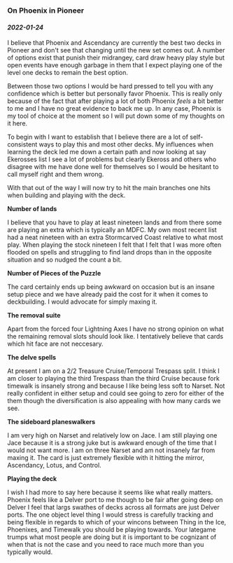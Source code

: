 ### On Phoenix in Pioneer

#### _2022-01-24_

I believe that Phoenix and Ascendancy are currently the best two decks in Pioneer and don't see that changing until the new set comes out. A number of options exist that punish their midrangey, card draw heavy play style but open events have enough garbage in them that I expect playing one of the level one decks to remain the best option.

Between those two options I would be hard pressed to tell you with any confidence which is better but personally favor Phoenix. This is really only because of the fact that after playing a lot of both Phoenix _feels_ a bit better to me and I have no great evidence to back me up. In any case, Phoenix is my tool of choice at the moment so I will put down some of my thoughts on it here.

To begin with I want to establish that I believe there are a lot of self-consistent ways to play this and most other decks. My influences when learning the deck led me down a certain path and now looking at say Ekerosses list I see a lot of problems but clearly Ekeross and others who disagree with me have done well for themselves so I would be hesitant to call myself right and them wrong.

With that out of the way I will now try to hit the main branches one hits when building and playing with the deck.

**Number of lands**

I believe that you have to play at least nineteen lands and from there some are playing an extra which is typically an MDFC. My own most recent list had a neat nineteen with an extra Stormcarved Coast relative to what most play. When playing the stock nineteen I felt that I felt that I was more often flooded on spells and struggling to find land drops than in the opposite situation and so nudged the count a bit.

**Number of Pieces of the Puzzle**

The card certainly ends up being awkward on occasion but is an insane setup piece and we have already paid the cost for it when it comes to deckbuilding. I would advocate for simply maxing it.

**The removal suite**

Apart from the forced four Lightning Axes I have no strong opinion on what the remaining removal slots should look like. I tentatively believe that cards which hit face are not neccesary.

**The delve spells**

At present I am on a 2/2 Treasure Cruise/Temporal Trespass split. I think I am closer to playing the third Trespass than the third Cruise because fork timewalk is insanely strong and because I like being less soft to Narset. Not really confident in either setup and could see going to zero for either of the them though the diversification is also appealing with how many cards we see.

**The sideboard planeswalkers**

I am very high on Narset and relatively low on Jace. I am still playing one Jace because it is a strong juke but is awkward enough of the time that I would not want more. I am on three Narset and am not insanely far from maxing it. The card is just extremely flexible with it hitting the mirror, Ascendancy, Lotus, and Control.

**Playing the deck**

I wish I had more to say here because it seems like what really matters. Phoenix feels like a Delver port to me though to be fair after going deep on Delver I feel that largs swathes of decks across all formats are just Delver ports. The one object level thing I would stress is carefully tracking and being flexible in regards to which of your wincons between Thing in the Ice, Phoenixes, and Timewalk you should be playing towards. Your lategame trumps what most people are doing but it is important to be cognizant of when that is not the case and you need to race much more than you typically would.